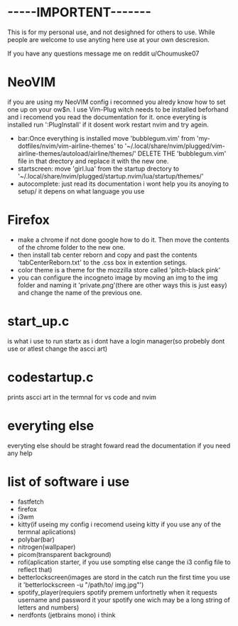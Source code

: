 # -----IMPORTENT-------

This is for my personal use, and not desighned for others to use. While people are welcome to use anyting here use at your own descresion.

If you have any questions message me on reddit u/Choumuske07

# NeoVIM

if you are using my NeoVIM config i recomned you alredy know how to set one up on your ow$n. I use Vim-Plug witch needs to be installed beforhand and i recomend you read the documentation for it. once everyting is installed run ':PlugInstall' if it dosent work restart nvim and try agein.

- bar:Once everything is installed move 'bubblegum.vim' from 'my-dotfiles/nvim/vim-airline-themes' to '~/.local/share/nvim/plugged/vim-airline-themes/autoload/airline/themes/' DELETE THE 'bubblegum.vim' file in that drectory and replace it with the new one.
- startscreen: move 'girl.lua' from the startup drectory to '~/.local/share/nvim/plugged/startup.nvim/lua/startup/themes/'
- autocomplete: just read its documentation i wont help you its anoying to setup/ it depens on what language you use


# Firefox

- make a chrome if not done google how to do it. Then move the contents of the chrome folder to the new one.
- then install tab center reborn and copy and past the contents 'tabCenterReborn.txt' to the .css box in extention setings.
- color theme is a theme for the mozzilla store called 'pitch-black pink'
- you can configure the incogneto image by moving an img to the img folder and naming it 'private.png'(there are other ways this is just easy) and change the name of the previous one.

# start_up.c

is what i use to run startx as i dont have a login manager(so probebly dont use or atlest change the ascci art)

# codestartup.c

prints ascci art in the termnal for vs code and nvim

# everyting else 

everyting else should be straght foward read the documentation if you need any help



# list of software i use

- fastfetch
- firefox
- i3wm
- kitty(if useing my config i recomend useing kitty if you use any of the termnal aplications)
- polybar(bar)
- nitrogen(wallpaper)
- picom(transparent background)
- rofi(aplication starter, if you use sompting else cange the i3 config file to reflect that)
- betterlockscreen(images are stord in the catch run the first time you use it 'betterlockscreen -u "/path/to/ img.jpg"')
- spotify_player(requiers spotify premem unfortnetly when it requests username and password it your spotify one wich may be a long string of letters and numbers)
- nerdfonts (jetbrains mono) i think



